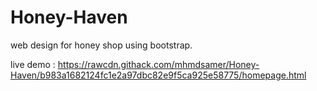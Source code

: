 # Honey-Haven
web design for honey shop using bootstrap.

live demo : https://rawcdn.githack.com/mhmdsamer/Honey-Haven/b983a1682124fc1e2a97dbc82e9f5ca925e58775/homepage.html
